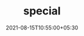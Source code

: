 ---
title: "special"
date: 2021-08-15T10:55:00+05:30
draft: false
cover: 'https://upload.wikimedia.org/wikipedia/commons/5/56/Zara_Larsson_%40_The_Observatory_OC_05_02_2019_%2848498748057%29.jpg'
---